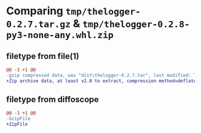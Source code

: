 # Comparing `tmp/thelogger-0.2.7.tar.gz` & `tmp/thelogger-0.2.8-py3-none-any.whl.zip`

## filetype from file(1)

```diff
@@ -1 +1 @@
-gzip compressed data, was "dist\thelogger-0.2.7.tar", last modified: Tue Feb 28 14:52:11 2023, max compression
+Zip archive data, at least v2.0 to extract, compression method=deflate
```

## filetype from diffoscope

```diff
@@ -1 +1 @@
-GzipFile
+ZipFile
```

